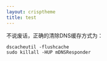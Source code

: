```yaml
---
layout: crisptheme
title: test
---
```


不说废话，正确的清除DNS缓存方式为：

    dscacheutil -flushcache
    sudo killall -HUP mDNSResponder

